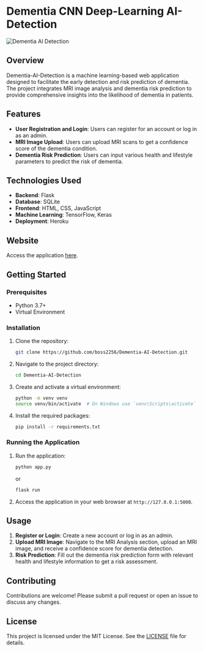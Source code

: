 # Dementia CNN Deep-Learning AI-Detection

![Dementia AI Detection](https://media.springernature.com/full/springer-static/image/art%3A10.1038%2Fs41598-019-54548-6/MediaObjects/41598_2019_54548_Fig1_HTML.png)

## Overview

Dementia-AI-Detection is a machine learning-based web application designed to facilitate the early detection and risk prediction of dementia. The project integrates MRI image analysis and dementia risk prediction to provide comprehensive insights into the likelihood of dementia in patients.

## Features

- **User Registration and Login**: Users can register for an account or log in as an admin.
- **MRI Image Upload**: Users can upload MRI scans to get a confidence score of the dementia condition.
- **Dementia Risk Prediction**: Users can input various health and lifestyle parameters to predict the risk of dementia.

## Technologies Used

- **Backend**: Flask
- **Database**: SQLite
- **Frontend**: HTML, CSS, JavaScript
- **Machine Learning**: TensorFlow, Keras
- **Deployment**: Heroku

## Website

Access the application [here](https://dementiadetection-51c4fdc49ae6.herokuapp.com/admin_reports).

## Getting Started

### Prerequisites

- Python 3.7+
- Virtual Environment

### Installation

1. Clone the repository:
    ```bash
    git clone https://github.com/boss2256/Dementia-AI-Detection.git
    ```
2. Navigate to the project directory:
    ```bash
    cd Dementia-AI-Detection
    ```
3. Create and activate a virtual environment:
    ```bash
    python -m venv venv
    source venv/bin/activate  # On Windows use `venv\Scripts\activate`
    ```
4. Install the required packages:
    ```bash
    pip install -r requirements.txt
    ```

### Running the Application

1. Run the application:
    ```bash
    python app.py
    ```
    or
    ```bash
    flask run
    ```
2. Access the application in your web browser at `http://127.0.0.1:5000`.

## Usage

1. **Register or Login**: Create a new account or log in as an admin.
2. **Upload MRI Image**: Navigate to the MRI Analysis section, upload an MRI image, and receive a confidence score for dementia detection.
3. **Risk Prediction**: Fill out the dementia risk prediction form with relevant health and lifestyle information to get a risk assessment.

## Contributing

Contributions are welcome! Please submit a pull request or open an issue to discuss any changes.

## License

This project is licensed under the MIT License. See the [LICENSE](LICENSE) file for details.
